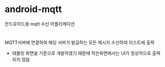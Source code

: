 # android-mqtt

안드로이드용 mqtt 수신 어플리케이션
#

MQTT서버에 연결하여 해당 서버가 발급하는 모든 메시지 수신하여 리스트에 출력

* 태블릿 화면을 기준으로 개발하였기 때문에 작은화면에서는 UI가 정상적으로 출력되지 않음
